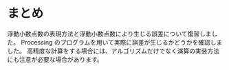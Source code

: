 # まとめ

浮動小数点数の表現方法と浮動小数点数により生じる誤差について復習しました。
Processing のプログラムを用いて実際に誤差が生じるかどうかを確認しました。
高精度な計算をする場合には、アルゴリズムだけでなく演算の実装方法にも注意が必要な場合があります。
